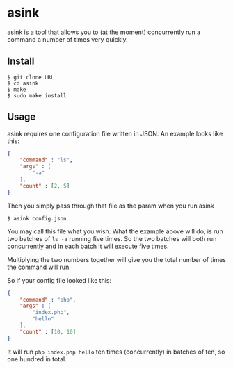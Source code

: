 asink
=====

asink is a tool that allows you to (at the moment) concurrently
run a command a number of times very quickly.

## Install

	$ git clone URL
	$ cd asink
	$ make
	$ sudo make install

## Usage

asink requires one configuration file written in JSON. An example
looks like this:

```json
{
	"command" : "ls",
	"args" : [
		"-a"
	],
	"count" : [2, 5]
}
```

Then you simply pass through that file as the param when you run asink

	$ asink config.json

You may call this file what you wish. What the example above will do,
is run two batches of `ls -a` running five times. So the two batches will
both run concurrently and in each batch it will execute five times.

Multiplying the two numbers together will give you the total number of
times the command will run.

So if your config file looked like this:

```json
{
	"command" : "php",
	"args" : [
		"index.php",
		"hello"
	],
	"count" : [10, 10]
}
```

It will run `php index.php hello` ten times (concurrently) in batches of ten, so one hundred
in total.
